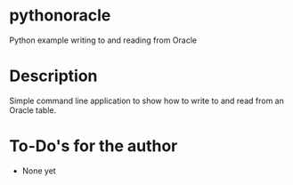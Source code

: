 # pythonoracle

Python example writing to and reading from Oracle

# Description

Simple command line application to show how to write to and read from an Oracle table.

# To-Do's for the author

- None yet